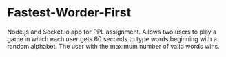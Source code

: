 # Fastest-Worder-First
Node.js and Socket.io app for PPL assignment. Allows two users to play a game in which each user gets 60 seconds to type words beginning with a random alphabet. The user with the maximum number of valid words wins.
